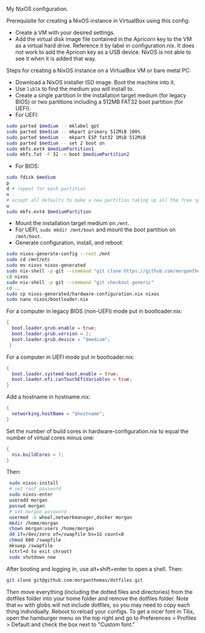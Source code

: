 My NixOS configuration.

Prerequisite for creating a NixOS instance in VirtualBox using this config:

* Create a VM with your desired settings.
* Add the virtual disk image file contained in the Apricorn key to the VM as a virtual hard drive. Reference it by label in configuration.nix. It does not work to add the Apricon key as a USB device. NixOS is not able to see it when it is added that way.

Steps for creating a NixOS instance on a VirtualBox VM or bare metal PC:

* Download a NixOS installer ISO image. Boot the machine into it.
* Use `lsblk` to find the medium you will install to.
* Create a single partition in the installation target medium (for legacy BIOS) or two partitions including a 512MB FAT32 boot partition (for UEFI). 
* For UEFI:
```bash
sudo parted $medium -- mklabel gpt
sudo parted $medium -- mkpart primary 512MiB 100%
sudo parted $medium -- mkpart ESP fat32 1MiB 512MiB
sudo parted $medium -- set 2 boot on
sudo mkfs.ext4 $mediumPartition1
sudo mkfs.fat -F 32 -n boot $mediumPartition2
```
   * For BIOS:
```bash
sudo fdisk $medium
p
d # repeat for each partition
n
# accept all defaults to make a new partition taking up all the free space
w
sudo mkfs.ext4 $mediumPartition
```
* Mount the installation target medium on `/mnt`.
* For UEFI, `sudo mkdir /mnt/boot` and mount the boot partition on `/mnt/boot`.
* Generate configuration, install, and reboot: 
```bash
sudo nixos-generate-config --root /mnt
sudo cd /mnt/etc
sudo mv nixos nixos-generated
sudo nix-shell -p git --command "git clone https://github.com/morganthomas/nixos.git"
cd nixos
sudo nix-shell -p git --command "git checkout generic"
cd ..
sudo cp nixos-generated/hardware-configuration.nix nixos
sudo nano nixos/bootloader.nix
```
For a computer in legacy BIOS (non-UEFI) mode put in bootloader.nix:
```nix
{
  boot.loader.grub.enable = true;
  boot.loader.grub.version = 2;
  boot.loader.grub.device = "$medium";
 }
 ```
 For a computer in UEFI mode put in bootloader.nix:
 ```nix
 {
   boot.loader.systemd-boot.enable = true;
   boot.loader.efi.canTouchEfiVariables = true;
 }
 ```
Add a hostname in hostname.nix:
```nix
{
  networking.hostName = "$hostname";
}
```
Set the number of build cores in hardware-configuration.nix to equal the number of virtual cores minus one:
```nix
{
  nix.buildCores = 7;
}
```
 Then:
```bash 
 sudo nixos-install
 # set root password
 sudo nixos-enter
 useradd morgan
 passwd morgan
 # set morgan password
 usermod -G wheel,networkmanager,docker morgan
 mkdir /home/morgan
 chown morgan:users /home/morgan
 dd if=/dev/zero of=/swapfile bs=1G count=8
 chmod 600 /swapfile
 mkswap /swapfile
 (ctrl+d to exit chroot)
 sudo shutdown now
 ```
 
 After booting and logging in, use alt+shift+enter to open a shell. Then:
 
 ```bash
 git clone git@github.com:morganthomas/dotfiles.git
 ```
 
 Then move everything (including the dotted files and directories) from the dotfiles folder into your home folder and remove the dotfiles folder. Note that `mv` with globs will not include dotfiles, so you may need to copy each thing individually. Reboot to reload your configs. To get a nicer font in Tilix, open the hamburger menu on the top right and go to Preferences > Profiles > Default and check the box next to "Custom font."
